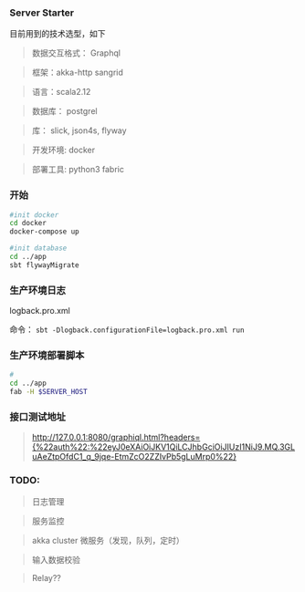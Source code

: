 ### Server Starter
目前用到的技术选型，如下
> 数据交互格式： Graphql

> 框架：akka-http sangrid

> 语言：scala2.12

> 数据库： postgrel

> 库： slick, json4s, flyway

> 开发环境: docker

> 部署工具: python3 fabric

### 开始
```sh
#init docker
cd docker
docker-compose up

#init database
cd ../app
sbt flywayMigrate

```

### 生产环境日志
logback.pro.xml

命令： `sbt -Dlogback.configurationFile=logback.pro.xml run `

### 生产环境部署脚本
```sh
#
cd ../app
fab -H $SERVER_HOST
```

### 接口测试地址

> http://127.0.0.1:8080/graphiql.html?headers={%22auth%22:%22eyJ0eXAiOiJKV1QiLCJhbGciOiJIUzI1NiJ9.MQ.3GLuAeZtpOfdC1_q_9jqe-EtmZcO2ZZIvPb5gLuMrp0%22}

### TODO:

> 日志管理

> 服务监控

> akka cluster 微服务（发现，队列，定时）

> 输入数据校验

> Relay??
